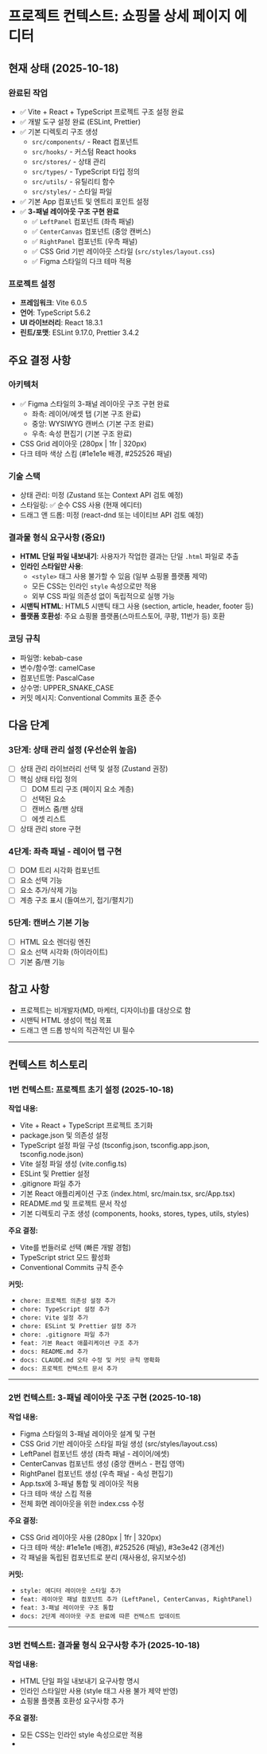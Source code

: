 # 프로젝트 컨텍스트: 쇼핑몰 상세 페이지 에디터

## 현재 상태 (2025-10-18)

### 완료된 작업
- ✅ Vite + React + TypeScript 프로젝트 구조 설정 완료
- ✅ 개발 도구 설정 완료 (ESLint, Prettier)
- ✅ 기본 디렉토리 구조 생성
  - `src/components/` - React 컴포넌트
  - `src/hooks/` - 커스텀 React hooks
  - `src/stores/` - 상태 관리
  - `src/types/` - TypeScript 타입 정의
  - `src/utils/` - 유틸리티 함수
  - `src/styles/` - 스타일 파일
- ✅ 기본 App 컴포넌트 및 엔트리 포인트 설정
- ✅ **3-패널 레이아웃 구조 구현 완료**
  - ✅ `LeftPanel` 컴포넌트 (좌측 패널)
  - ✅ `CenterCanvas` 컴포넌트 (중앙 캔버스)
  - ✅ `RightPanel` 컴포넌트 (우측 패널)
  - ✅ CSS Grid 기반 레이아웃 스타일 (`src/styles/layout.css`)
  - ✅ Figma 스타일의 다크 테마 적용

### 프로젝트 설정
- **프레임워크**: Vite 6.0.5
- **언어**: TypeScript 5.6.2
- **UI 라이브러리**: React 18.3.1
- **린트/포맷**: ESLint 9.17.0, Prettier 3.4.2

## 주요 결정 사항

### 아키텍처
- ✅ Figma 스타일의 3-패널 레이아웃 구조 구현 완료
  - 좌측: 레이어/에셋 탭 (기본 구조 완료)
  - 중앙: WYSIWYG 캔버스 (기본 구조 완료)
  - 우측: 속성 편집기 (기본 구조 완료)
- CSS Grid 레이아웃 (280px | 1fr | 320px)
- 다크 테마 색상 스킴 (#1e1e1e 배경, #252526 패널)

### 기술 스택
- 상태 관리: 미정 (Zustand 또는 Context API 검토 예정)
- 스타일링: ✅ 순수 CSS 사용 (현재 에디터)
- 드래그 앤 드롭: 미정 (react-dnd 또는 네이티브 API 검토 예정)

### 결과물 형식 요구사항 (중요!)
- **HTML 단일 파일 내보내기**: 사용자가 작업한 결과는 단일 `.html` 파일로 추출
- **인라인 스타일만 사용**:
  - `<style>` 태그 사용 불가할 수 있음 (일부 쇼핑몰 플랫폼 제약)
  - 모든 CSS는 인라인 `style` 속성으로만 적용
  - 외부 CSS 파일 의존성 없이 독립적으로 실행 가능
- **시맨틱 HTML**: HTML5 시맨틱 태그 사용 (section, article, header, footer 등)
- **플랫폼 호환성**: 주요 쇼핑몰 플랫폼(스마트스토어, 쿠팡, 11번가 등) 호환

### 코딩 규칙
- 파일명: kebab-case
- 변수/함수명: camelCase
- 컴포넌트명: PascalCase
- 상수명: UPPER_SNAKE_CASE
- 커밋 메시지: Conventional Commits 표준 준수

## 다음 단계

### 3단계: 상태 관리 설정 (우선순위 높음)
- [ ] 상태 관리 라이브러리 선택 및 설정 (Zustand 권장)
- [ ] 핵심 상태 타입 정의
  - [ ] DOM 트리 구조 (페이지 요소 계층)
  - [ ] 선택된 요소
  - [ ] 캔버스 줌/팬 상태
  - [ ] 에셋 리스트
- [ ] 상태 관리 store 구현

### 4단계: 좌측 패널 - 레이어 탭 구현
- [ ] DOM 트리 시각화 컴포넌트
- [ ] 요소 선택 기능
- [ ] 요소 추가/삭제 기능
- [ ] 계층 구조 표시 (들여쓰기, 접기/펼치기)

### 5단계: 캔버스 기본 기능
- [ ] HTML 요소 렌더링 엔진
- [ ] 요소 선택 시각화 (하이라이트)
- [ ] 기본 줌/팬 기능

## 참고 사항
- 프로젝트는 비개발자(MD, 마케터, 디자이너)를 대상으로 함
- 시맨틱 HTML 생성이 핵심 목표
- 드래그 앤 드롭 방식의 직관적인 UI 필수

---

## 컨텍스트 히스토리

### 1번 컨텍스트: 프로젝트 초기 설정 (2025-10-18)

**작업 내용:**
- Vite + React + TypeScript 프로젝트 초기화
- package.json 및 의존성 설정
- TypeScript 설정 파일 구성 (tsconfig.json, tsconfig.app.json, tsconfig.node.json)
- Vite 설정 파일 생성 (vite.config.ts)
- ESLint 및 Prettier 설정
- .gitignore 파일 추가
- 기본 React 애플리케이션 구조 (index.html, src/main.tsx, src/App.tsx)
- README.md 및 프로젝트 문서 작성
- 기본 디렉토리 구조 생성 (components, hooks, stores, types, utils, styles)

**주요 결정:**
- Vite를 번들러로 선택 (빠른 개발 경험)
- TypeScript strict 모드 활성화
- Conventional Commits 규칙 준수

**커밋:**
- `chore: 프로젝트 의존성 설정 추가`
- `chore: TypeScript 설정 추가`
- `chore: Vite 설정 추가`
- `chore: ESLint 및 Prettier 설정 추가`
- `chore: .gitignore 파일 추가`
- `feat: 기본 React 애플리케이션 구조 추가`
- `docs: README.md 추가`
- `docs: CLAUDE.md 오타 수정 및 커밋 규칙 명확화`
- `docs: 프로젝트 컨텍스트 문서 추가`

---

### 2번 컨텍스트: 3-패널 레이아웃 구조 구현 (2025-10-18)

**작업 내용:**
- Figma 스타일의 3-패널 레이아웃 설계 및 구현
- CSS Grid 기반 레이아웃 스타일 파일 생성 (src/styles/layout.css)
- LeftPanel 컴포넌트 생성 (좌측 패널 - 레이어/에셋)
- CenterCanvas 컴포넌트 생성 (중앙 캔버스 - 편집 영역)
- RightPanel 컴포넌트 생성 (우측 패널 - 속성 편집기)
- App.tsx에 3-패널 통합 및 레이아웃 적용
- 다크 테마 색상 스킴 적용
- 전체 화면 레이아웃을 위한 index.css 수정

**주요 결정:**
- CSS Grid 레이아웃 사용 (280px | 1fr | 320px)
- 다크 테마 색상: #1e1e1e (배경), #252526 (패널), #3e3e42 (경계선)
- 각 패널을 독립된 컴포넌트로 분리 (재사용성, 유지보수성)

**커밋:**
- `style: 에디터 레이아웃 스타일 추가`
- `feat: 레이아웃 패널 컴포넌트 추가 (LeftPanel, CenterCanvas, RightPanel)`
- `feat: 3-패널 레이아웃 구조 통합`
- `docs: 2단계 레이아웃 구조 완료에 따른 컨텍스트 업데이트`

---

### 3번 컨텍스트: 결과물 형식 요구사항 추가 (2025-10-18)

**작업 내용:**
- HTML 단일 파일 내보내기 요구사항 명시
- 인라인 스타일만 사용 (style 태그 사용 불가 제약 반영)
- 쇼핑몰 플랫폼 호환성 요구사항 추가

**주요 결정:**
- 모든 CSS는 인라인 style 속성으로만 적용
- <style> 태그 사용 금지 (일부 쇼핑몰 플랫폼 제약)
- 시맨틱 HTML5 태그 사용 원칙
- 주요 쇼핑몰 플랫폼(스마트스토어, 쿠팡, 11번가) 호환성 고려

**다음 작업 방향:**
- 내보내기 기능 구현 시 인라인 스타일 변환 로직 필수
- 에디터에서는 일반 CSS 사용, 내보내기 시 인라인으로 변환하는 전략 검토
